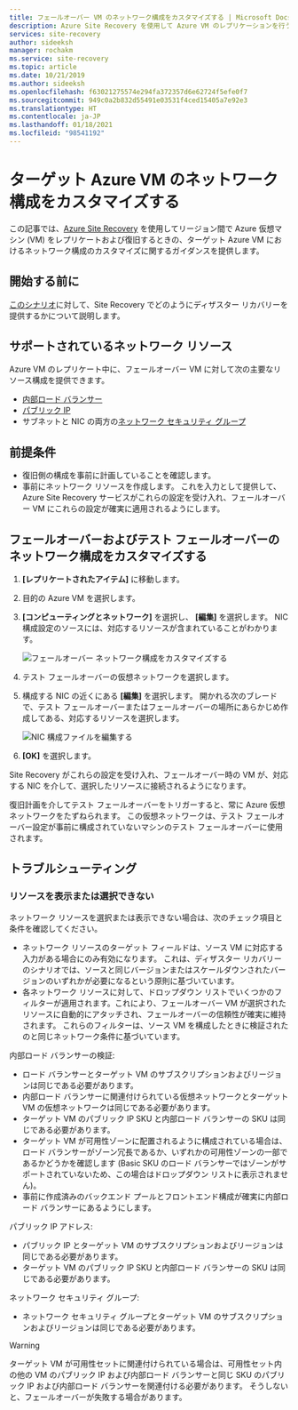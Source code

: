 ```yaml
---
title: フェールオーバー VM のネットワーク構成をカスタマイズする | Microsoft Docs
description: Azure Site Recovery を使用して Azure VM のレプリケーションを行うときの、フェールオーバー VM のネットワーク構成のカスタマイズについて概説します。
services: site-recovery
author: sideeksh
manager: rochakm
ms.service: site-recovery
ms.topic: article
ms.date: 10/21/2019
ms.author: sideeksh
ms.openlocfilehash: f63021275574e294fa372357d6e62724f5efe0f7
ms.sourcegitcommit: 949c0a2b832d55491e03531f4ced15405a7e92e3
ms.translationtype: HT
ms.contentlocale: ja-JP
ms.lasthandoff: 01/18/2021
ms.locfileid: "98541192"
---
```

# <a name="customize-networking-configurations-of-the-target-azure-vm"></a>ターゲット Azure VM のネットワーク構成をカスタマイズする

この記事では、[Azure Site Recovery](site-recovery-overview.md) を使用してリージョン間で Azure 仮想マシン (VM) をレプリケートおよび復旧するときの、ターゲット Azure VM におけるネットワーク構成のカスタマイズに関するガイダンスを提供します。

## <a name="before-you-start"></a>開始する前に

[このシナリオ](azure-to-azure-architecture.md)に対して、Site Recovery でどのようにディザスター リカバリーを提供するかについて説明します。

## <a name="supported-networking-resources"></a>サポートされているネットワーク リソース

Azure VM のレプリケート中に、フェールオーバー VM に対して次の主要なリソース構成を提供できます。

- [内部ロード バランサー](../load-balancer/load-balancer-overview.md)
- [パブリック IP](../virtual-network/public-ip-addresses.md)
- サブネットと NIC の両方の[ネットワーク セキュリティ グループ](../virtual-network/manage-network-security-group.md)

## <a name="prerequisites"></a>前提条件

- 復旧側の構成を事前に計画していることを確認します。
- 事前にネットワーク リソースを作成します。 これを入力として提供して、Azure Site Recovery サービスがこれらの設定を受け入れ、フェールオーバー VM にこれらの設定が確実に適用されるようにします。

## <a name="customize-failover-and-test-failover-networking-configurations"></a>フェールオーバーおよびテスト フェールオーバーのネットワーク構成をカスタマイズする

1. **[レプリケートされたアイテム]** に移動します。 
2. 目的の Azure VM を選択します。
3. **[コンピューティングとネットワーク]** を選択し、 **[編集]** を選択します。 NIC 構成設定のソースには、対応するリソースが含まれていることがわかります。 

     ![フェールオーバー ネットワーク構成をカスタマイズする](media/azure-to-azure-customize-networking/edit-networking-properties.png)

4. テスト フェールオーバーの仮想ネットワークを選択します。
5. 構成する NIC の近くにある **[編集]** を選択します。 開かれる次のブレードで、テスト フェールオーバーまたはフェールオーバーの場所にあらかじめ作成してある、対応するリソースを選択します。

    ![NIC 構成ファイルを編集する](media/azure-to-azure-customize-networking/nic-drilldown.png) 

6. **[OK]** を選択します。

Site Recovery がこれらの設定を受け入れ、フェールオーバー時の VM が、対応する NIC を介して、選択したリソースに接続されるようになります。

復旧計画を介してテスト フェールオーバーをトリガーすると、常に Azure 仮想ネットワークをたずねられます。 この仮想ネットワークは、テスト フェールオーバー設定が事前に構成されていないマシンのテスト フェールオーバーに使用されます。

## <a name="troubleshooting"></a>トラブルシューティング

### <a name="unable-to-view-or-select-a-resource"></a>リソースを表示または選択できない

ネットワーク リソースを選択または表示できない場合は、次のチェック項目と条件を確認してください。

- ネットワーク リソースのターゲット フィールドは、ソース VM に対応する入力がある場合にのみ有効になります。 これは、ディザスター リカバリーのシナリオでは、ソースと同じバージョンまたはスケールダウンされたバージョンのいずれかが必要になるという原則に基づいています。
- 各ネットワーク リソースに対して、ドロップダウン リストでいくつかのフィルターが適用されます。これにより、フェールオーバー VM が選択されたリソースに自動的にアタッチされ、フェールオーバーの信頼性が確実に維持されます。 これらのフィルターは、ソース VM を構成したときに検証されたのと同じネットワーク条件に基づいています。

内部ロード バランサーの検証:

- ロード バランサーとターゲット VM のサブスクリプションおよびリージョンは同じである必要があります。
- 内部ロード バランサーに関連付けられている仮想ネットワークとターゲット VM の仮想ネットワークは同じである必要があります。
- ターゲット VM のパブリック IP SKU と内部ロード バランサーの SKU は同じである必要があります。
- ターゲット VM が可用性ゾーンに配置されるように構成されている場合は、ロード バランサーがゾーン冗長であるか、いずれかの可用性ゾーンの一部であるかどうかを確認します (Basic SKU のロード バランサーではゾーンがサポートされていないため、この場合はドロップダウン リストに表示されません)。
- 事前に作成済みのバックエンド プールとフロントエンド構成が確実に内部ロード バランサーにあるようにします。

パブリック IP アドレス:

- パブリック IP とターゲット VM のサブスクリプションおよびリージョンは同じである必要があります。
- ターゲット VM のパブリック IP SKU と内部ロード バランサーの SKU は同じである必要があります。

ネットワーク セキュリティ グループ:
- ネットワーク セキュリティ グループとターゲット VM のサブスクリプションおよびリージョンは同じである必要があります。


> [!WARNING]
> ターゲット VM が可用性セットに関連付けられている場合は、可用性セット内の他の VM のパブリック IP および内部ロード バランサーと同じ SKU のパブリック IP および内部ロード バランサーを関連付ける必要があります。 そうしないと、フェールオーバーが失敗する場合があります。
